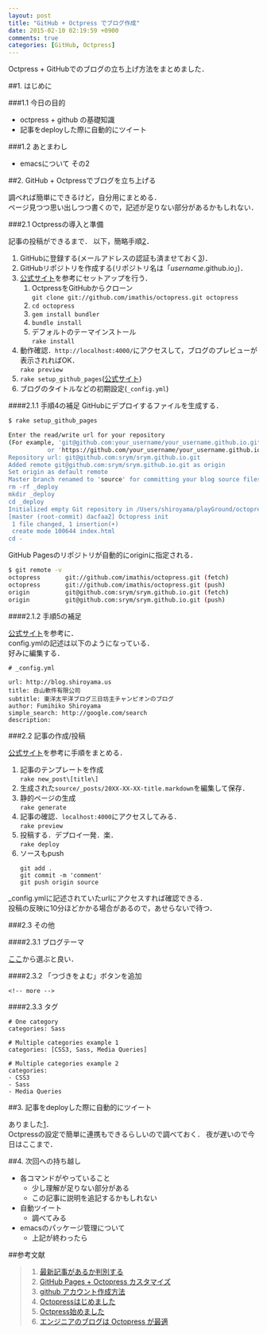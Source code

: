 ```yaml
---
layout: post
title: "GitHub + Octpress でブログ作成"
date: 2015-02-10 02:19:59 +0900
comments: true
categories: [GitHub, Octpress]
---
```


Octpress + GitHubでのブログの立ち上げ方法をまとめました．

<!-- more -->

##1. はじめに

###1.1 今日の目的

* octpress + github の基礎知識
* 記事をdeployした際に自動的にツイート

###1.2 あとまわし

* emacsについて その2


##2. GitHub + Octpressでブログを立ち上げる

調べれば簡単にできるけど，自分用にまとめる．  
ページ見つつ思い出しつつ書くので，記述が足りない部分があるかもしれない．

###2.1 Octpressの導入と準備

記事の投稿ができるまで．
以下，簡略手順[2](#oct_tejun)．  

1. GitHubに登録する(メールアドレスの認証も済ませておく[3](#github_account))．
2. GitHubリポジトリを作成する(リポジトリ名は「*username*.github.io」)．
3. [公式サイト](http://octopress.org/docs/setup/)を参考にセットアップを行う．
	1. OctpressをGitHubからクローン  
		`git clone git://github.com/imathis/octopress.git octopress`
	2. `cd octopress`
	3. `gem install bundler`
	4. `bundle install`
	5. デフォルトのテーマインストール  
		`rake install` 
4. 動作確認．`http://localhost:4000/`にアクセスして，ブログのプレビューが表示されればOK．  
	`rake preview`
4. `rake setup_github_pages`([公式サイト](http://octopress.org/docs/deploying/github/))
5. ブログのタイトルなどの初期設定(`_config.yml`)

####2.1.1 手順4の補足
GitHubにデプロイするファイルを生成する．

```bash
$ rake setup_github_pages

Enter the read/write url for your repository
(For example, 'git@github.com:your_username/your_username.github.io.git)
           or 'https://github.com/your_username/your_username.github.io')
Repository url: git@github.com:srym/srym.github.io.git
Added remote git@github.com:srym/srym.github.io.git as origin
Set origin as default remote
Master branch renamed to 'source' for committing your blog source files
rm -rf _deploy
mkdir _deploy
cd _deploy
Initialized empty Git repository in /Users/shiroyama/playGround/octopress/_deploy/.git/
[master (root-commit) dacfaa2] Octopress init
 1 file changed, 1 insertion(+)
 create mode 100644 index.html
cd -
```

GitHub Pagesのリポジトリが自動的にoriginに指定される．

```bash
$ git remote -v
octopress       git://github.com/imathis/octopress.git (fetch)
octopress       git://github.com/imathis/octopress.git (push)
origin          git@github.com:srym/srym.github.io.git (fetch)
origin          git@github.com:srym/srym.github.io.git (push)
```

####2.1.2 手順5の補足

[公式サイト](http://octopress.org/docs/configuring/)を参考に．  
config.ymlの記述は以下のようになっている．  
好みに編集する．

```
# _config.yml

url: http://blog.shiroyama.us
title: 白山軟件有限公司
subtitle: 東洋太平洋ブログ三日坊主チャンピオンのブログ
author: Fumihiko Shiroyama
simple_search: http://google.com/search
description:
```

###2.2 記事の作成/投稿

[公式サイト](http://octopress.org/docs/blogging/)を参考に手順をまとめる．

1. 記事のテンプレートを作成  
	`rake new_post\[title\]`
2. 生成された`source/_posts/20XX-XX-XX-title.markdown`を編集して保存．
3. 静的ページの生成  
	`rake generate`
4. 記事の確認．`localhost:4000`にアクセスしてみる．  
	`rake preview` 
5. 投稿する．デプロイ一発．楽．  
	`rake deploy`
6. ソースもpush  
	```
	git add .
	git commit -m 'comment'
	git push origin source
	```

_config.ymlに記述されていたurlにアクセスすれば確認できる．  
投稿の反映に10分ほどかかる場合があるので，あせらないで待つ．

###2.3 その他

####2.3.1 ブログテーマ

[ここ](https://github.com/imathis/octopress/wiki/3rd-Party-Octopress-Themes)から選ぶと良い．

####2.3.2 「つづきをよむ」ボタンを追加

```
<!-- more -->
```

####2.3.3 タグ

```
# One category
categories: Sass

# Multiple categories example 1
categories: [CSS3, Sass, Media Queries]

# Multiple categories example 2
categories:
- CSS3
- Sass
- Media Queries
```

##3. 記事をdeployした際に自動的にツイート

ありました[1](#auto_tweet)．  
Octpressの設定で簡単に連携もできるらしいので調べておく．
夜が遅いので今日はここまで．

##4. 次回への持ち越し

* 各コマンドがやっていること
	* 少し理解が足りない部分がある
	* この記事に説明を追記するかもしれない
* 自動ツイート
	* 調べてみる
* emacsのパッケージ管理について
	* 上記が終わったら


##参考文献
>1. <a name="auto_tweet"></a>[最新記事があるか判別する](https://github.com/kawaken/kawaken.github.io/blob/master/_posts/2013-09-17-drone.ioを使ってgithub-pagesの更新情報をtwitterに自動投稿する.md)  
>2. <a name="oct_tejun"></a>[GitHub Pages + Octopress カスタマイズ](http://qiita.com/syui/items/07365ed24eef63602233)  
>3. <a name="github_account"></a>[github アカウント作成方法](http://ounziw.com/2012/08/10/github-create/)  
>4. <a name="sankou_01"></a>[Octopressはじめました](http://www.miukoba.net/blog/2013/01/05/start-octopress/)  
>5. <a name="sankou_03"></a>[Octpress始めました](http://moonstruckdrops.github.io/blog/2013/03/21/start-octpress/)  
>6. <a name="sankou_04"></a>[エンジニアのブログは Octopress が最適](http://blog.shiroyama.us/blog/2014/02/26/octopress/)